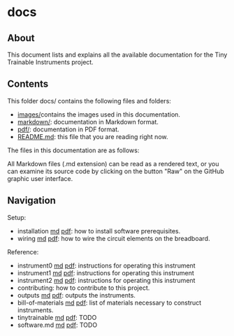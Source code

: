 # docs

## About

This document lists and explains all the available documentation for the Tiny Trainable Instruments project.

## Contents

This folder docs/ contains the following files and folders:

* [images/](images/)contains the images used in this documentation.
* [markdown/](md/): documentation in Markdown format. 
* [pdf/](pdf/): documentation in PDF format.
* [README.md](README.md): this file that you are reading right now.

The files in this documentation are as follows:

All Markdown files (.md extension) can be read as a rendered text, or you can examine its source code by clicking on the button "Raw" on the GitHub graphic user interface.

## Navigation

Setup:
* installation [md](md/installation.md) [pdf](pdf/installation.pdf): how to install software prerequisites.
* wiring [md](md/wiring.md)  [pdf](pdf/wiring.pdf): how to wire the circuit elements on the breadboard.

Reference:
* instrument0 [md](md/instrument0.md) [pdf](pdf/instrument0.pdf): instructions for operating this instrument
* instrument1 [md](md/instrument1.md) [pdf](pdf/instrument1.pdf): instructions for operating this instrument
* instrument2 [md](md/instrument2.md) [pdf](pdf/instrument2.pdf): instructions for operating this instrument
* contributing: how to contribute to this project.
* outputs [md](md/outputs.md) [pdf](pdf/outputs.pdf): outputs the instruments.
* bill-of-materials [md](md/bill-of-materials.md) [pdf](pdf/bill-of-materials.pdf): list of materials necessary to construct instruments.
* tinytrainable [md](md/tinytrainable.md) [pdf](pdf/tinytrainable.pdf): TODO
* software.md [md](md/software.md) [pdf](pdf/software.pdf): TODO
